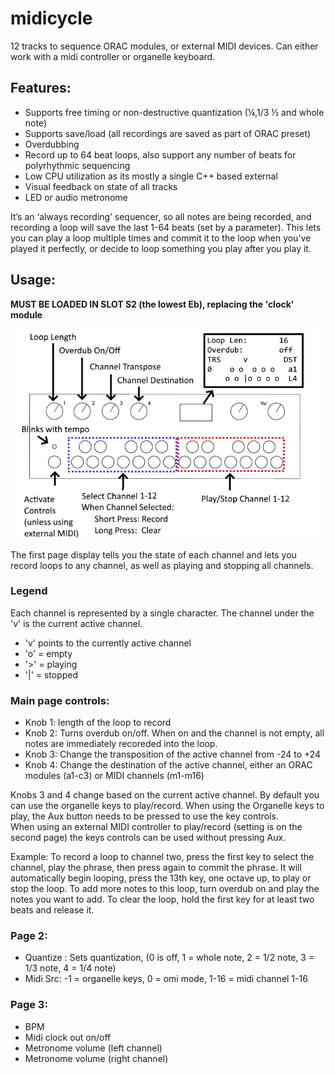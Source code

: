 # midicycle
12 tracks to sequence ORAC modules, or external MIDI devices.
Can either work with a midi controller or organelle keyboard. 

## Features:
 - Supports free timing or non-destructive quantization (¼,1/3 ½ and whole note)
 - Supports save/load (all recordings are saved as part of ORAC preset)
 - Overdubbing
 - Record up to 64 beat loops, also support any number of beats for polyrhythmic sequencing
 - Low CPU utilization as its mostly a single C++ based external
 - Visual feedback on state of all tracks 
 - LED or audio metronome 

It’s an ‘always recording’ sequencer, so all notes are being recorded, and recording a loop will save the last 1-64 beats (set by a parameter). This lets you can play a loop multiple times and commit it to the loop when you’ve played it perfectly, or decide to loop something you play after you play it.

## Usage:
**MUST BE LOADED IN SLOT S2 (the lowest Eb), replacing the 'clock' module**

![alt text](https://raw.githubusercontent.com/adbrant/midicycle/master/midicycle.png)

The first page display tells you the state of each channel and lets you record loops to any channel, as well as playing and stopping all channels. 
### Legend
Each channel is represented by a single character. The channel under the 'v' is the current active channel.
 - 'v' points to the currently active channel
 - 'o' = empty
 - '>' = playing
 - '|' = stopped

###  Main page controls:
 - Knob 1: length of the loop to record
 - Knob 2: Turns overdub on/off. When on and the channel is not empty, all notes are immediately recoreded into the loop.
 - Knob 3: Change the transposition of the active channel from -24 to +24
 - Knob 4: Change the destination of the active channel, either an ORAC modules (a1-c3) or MIDI channels (m1-m16)
 
Knobs 3 and 4 change based on the current active channel.
By default you can use the organelle keys to play/record.
When using the Organelle keys to play, the Aux button needs to be pressed to use the key controls.  
When using an external MIDI controller to play/record (setting is on the second page) the keys controls can be used without pressing Aux. 

Example:
To record a loop to channel two, press the first key to select the channel, play the phrase, then press again to commit the phrase.
It will automatically begin looping, press the 13th key, one octave up, to play or stop the loop. 
To add more notes to this loop, turn overdub on and play the notes you want to add.
To clear the loop, hold the first key for at least two beats and release it.

### Page 2:
 - Quantize : Sets quantization, (0 is off, 1 = whole note, 2 = 1/2 note, 3 = 1/3 note, 4 = 1/4 note)
 - Midi Src: -1 = organelle keys, 0 = omi mode, 1-16 = midi channel 1-16

### Page 3:
 - BPM
 - Midi clock out on/off
 - Metronome volume (left channel)
 - Metronome volume (right channel)


